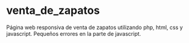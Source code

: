 # venta_de_zapatos
Página web responsiva de venta de zapatos utilizando php, html, css y javascript. Pequeños errores en la parte de javascript.
